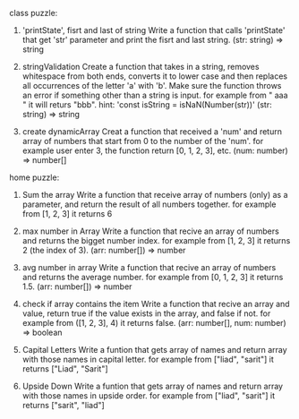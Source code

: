 class puzzle:
1. 'printState', fisrt and last of string
Write a function that calls 'printState' that get 'str' parameter and print the fisrt and last string.
(str: string) => string

2. stringValidation
Create a function that takes in a string, removes whitespace from both ends, converts it to lower case and then replaces all occurrences of the letter 'a' with 'b'. Make sure the function throws an error if something other than a string is input. 
for example from " aaa " it will returs "bbb".
hint: 'const isString = isNaN(Number(str))'
(str: string) => string

3. create dynamicArray 
Creat a function that received a 'num' and return array of numbers 
that start from 0 to the number of the 'num'. 
for example user enter 3, the function return [0, 1, 2, 3], etc. 
(num: number) => number[]


home puzzle:

1. Sum the array
Write a function that receive array of numbers (only) as a parameter, 
and return the result of all numbers together.
for example from [1, 2, 3] it returns 6

2. max number in Array 
Write a function that recive an array of numbers and returns the bigget number index.
for example from [1, 2, 3] it returns 2 (the index of 3).
(arr: number[]) => number

3. avg number in array
Write a function that recive an array of numbers and returns the average number.
for example from [0, 1, 2, 3] it returns 1.5.
(arr: number[]) => number

4. check if array contains the item
Write a function that recive an array and value, return true if the value exists in the array, and false if not.
for example from ([1, 2, 3], 4) it returns false.
(arr: number[], num: number) => boolean

5. Capital Letters
Write a funtion that gets array of names and return array with those names in capital letter.
for example from ["liad", "sarit"] it returns ["Liad", "Sarit"]

6. Upside Down
Write a funtion that gets array of names and return array with those names in upside order.
for example from ["liad", "sarit"] it returns ["sarit", "liad"]
